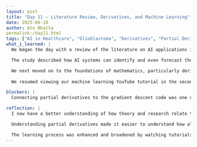 ```yaml
---
layout: post
title: "Day 11 – Literature Review, Derivatives, and Machine Learning" 
date: 2025-06-10
author: Ato Bhatta
permalink:/day11.html 
tags: ["AI in Healthcare", "Glioblastoma", "Derivatives", "Partial Derivatives", "Machine Learning", "Google Scholar", "Team Learning"]
what_i_learned: |
  We began the day with a review of the literature on AI applications in healthcare. A Google Scholar article titled "Applications of AI in Identifying and Predicting Glioblastoma and Related Brain Cancers Using Genetic Biomarkers" was the one I selected after looking through a number of sites. Reading about how genetic data is being used to educate artificial intelligence, specifically machine learning algorithms, to identify complicated brain tumors like glioblastoma—a particularly aggressive and malignant disease—was fascinating.

  The study described how AI systems can identify and even forecast the risk of glioblastoma by using biomarkers, which are genetic signs found in patient data. I became aware of how potent and life-saving AI can be in actual healthcare after reading about a number of machine learning models and datasets used in medical diagnosis. I now have a better idea of how to organize our own research project, what kinds of problem statements to concentrate on, and how to demonstrate practical AI applications with scholarly backing.

  We next moved on to the foundations of mathematics, particularly derivatives. In order to determine the rate of change for functions with multiple variables—a critical component in machine learning model training—we studied the fundamentals of partial derivatives. Knowing how to calculate gradients makes it easier to understand how learning algorithms minimize cost functions by optimizing weights.
  
  We resumed viewing our machine learning YouTube tutorial in the second half of the session. Concepts like supervised learning, linear regression prediction, and how gradient descent modifies parameters to lower error were all reinforced by this. As we relate these theoretical concepts to actual cases and mathematical tools like derivatives, they begin to make more sense.

blockers: |
  Connecting partial derivatives to the gradient descent code was one of the challenges we encountered today. Additionally, we initially had trouble understanding several of the biomedical words used in the research paper.

reflection: |
  I now have a better understanding of how theory and research relate to real-world machine learning. I learned from reading a study on glioblastoma that artificial intelligence is about solving actual problems that affect people's lives, not just writing code. Additionally, it taught me how to choose a subject that is worthy of research, which will direct our next initiatives.

  Understanding partial derivatives made it easier to understand how algorithms learn. I no longer view machine learning as a mystery; instead, I can understand how gradients direct the model's development with each iteration. It seemed like a turning point, and I can't wait to continue expanding on this mathematical framework.

  The learning process was enhanced and broadened by watching tutorials, reading research, and putting theory into practice through group discussions. I feel like I'm getting closer to creating meaningful models that could further a larger goal, such as early disease detection or healthcare solutions, rather than merely functional ones.
---
```


